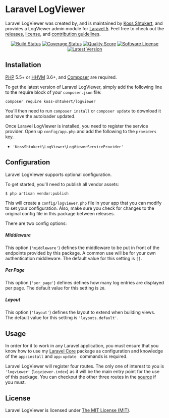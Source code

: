 Laravel LogViewer
=================

Laravel LogViewer was created by, and is maintained by [Koss Shtukert](https://github.com/koss-shtukert), and provides a LogViewer admin module for [Laravel 5](http://laravel.com). Feel free to check out the [releases](https://github.com/koss-shtukert/LaravelLogViewer/releases), [license](LICENSE), and [contribution guidelines](CONTRIBUTING.md).

<p align="center">
<a href="https://travis-ci.org/koss-shtukert/LaravelLogViewer"><img src="https://travis-ci.org/koss-shtukert/LaravelLogViewer.svg?branch=master&style=flat-square" alt="Build Status"></img></a>
<a href="https://scrutinizer-ci.com/g/koss-shtukert/LaravelLogViewer/code-structure"><img src="https://scrutinizer-ci.com/g/koss-shtukert/LaravelLogViewer/badges/coverage.png?b=master&style=flat-square" alt="Coverage Status"></img></a>
<a href="https://scrutinizer-ci.com/g/koss-shtukert/LaravelLogViewer"><img src="https://img.shields.io/scrutinizer/g/koss-shtukert/LaravelLogViewer.svg?style=flat-square" alt="Quality Score"></img></a>
<a href="LICENSE"><img src="https://img.shields.io/badge/license-MIT-brightgreen.svg?style=flat-square" alt="Software License"></img></a>
<a href="https://github.com/koss-shtukert/LaravelLogViewer/releases"><img src="https://img.shields.io/github/release/koss-shtukert/LaravelLogViewer.svg?style=flat-square" alt="Latest Version"></img></a>
</p>


## Installation

[PHP](https://php.net) 5.5+ or [HHVM](http://hhvm.com) 3.6+, and [Composer](https://getcomposer.org) are required.

To get the latest version of Laravel LogViewer, simply add the following line to the require block of your `composer.json` file:

```
composer require koss-shtukert/logviewer
```

You'll then need to run `composer install` or `composer update` to download it and have the autoloader updated.

Once Laravel LogViewer is installed, you need to register the service provider. Open up `config/app.php` and add the following to the `providers` key.

* `'KossShtukert\LogViewer\LogViewerServiceProvider'`


## Configuration

Laravel LogViewer supports optional configuration.

To get started, you'll need to publish all vendor assets:

```bash
$ php artisan vendor:publish
```

This will create a `config/logviewer.php` file in your app that you can modify to set your configuration. Also, make sure you check for changes to the original config file in this package between releases.

There are two config options:

##### Middleware

This option (`'middleware'`) defines the middleware to be put in front of the endpoints provided by this package. A common use will be for your own authentication middleware. The default value for this setting is `[]`.

##### Per Page

This option (`'per_page'`) defines defines how many log entries are displayed per page. The default value for this setting is `20`.

##### Layout

This option (`'layout'`) defines the layout to extend when building views. The default value for this setting is `'layouts.default'`.


## Usage

In order for it to work in any Laravel application, you must ensure that you know how to use my [Laravel Core](https://github.com/koss-shtukert/Laravel-Core) package as configuration and knowledge of the `app:install` and `app:update ` commands is required.

Laravel LogViewer will register four routes. The only one of interest to you is `'logviewer'` (`logviewer.index`) as it will be the main entry point for the use of this package. You can checkout the other three routes in the [source](https://github.com/koss-shtukert/LaravelLogViewerblob/master/src/routes.php) if you must.


## License

Laravel LogViewer is licensed under [The MIT License (MIT)](LICENSE).
